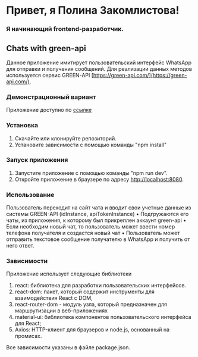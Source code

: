 # Привет, я Полина Закомлистова!

### Я начинающий frontend-разработчик.

## Chats with green-api

Данное приложение имитирует пользовательский интерфейс WhatsApp для отправки и получения сообщений. Для реализации данных методов используется сервис GREEN-API [https://green-api.com/](https://green-api.com/).

### Демонстрационный вариант

Приложение доступно по [ссылке](https://polina-zakomlistova.github.io/chat-green-api/)

### Установка

1. Скачайте или клонируйте репозиторий.
2. Установите зависимости с помощью команды "npm install"

### Запуск приложения

1. Запустите приложение с помощью команды "npm run dev".
2. Откройте приложение в браузере по адресу [http://localhost:8080](http://localhost:8080).

### Использование

Пользователь переходит на сайт чата и вводит свои учетные данные из
системы GREEN-API (idInstance, apiTokenInstance)
• Подгружаются его чаты, из приложения, к которому был прикреплен аккаунт green-api
• Если необходим новый чат, то пользователь может ввести номер телефона получателя и создастся новый чат
• Пользователь может отправить текстовое сообщение получателю в
WhatsApp и получить от него ответ.

### Зависимости

Приложение использует следующие библиотеки

1. react: библиотека для разработки пользовательских интерфейсов.
2. react-dom: пакет, который содержит инструменты для взаимодействия React с DOM,
3. react-router-dom - модуль узла, который предназначен для маршрутизации в веб-приложениях
4. material-ui: библиотека компонентов пользовательского интерфейса для React;
5. Axios: HTTP-клиент для браузеров и node.js, основанный на промисах.

Все зависимости указаны в файле package.json.
